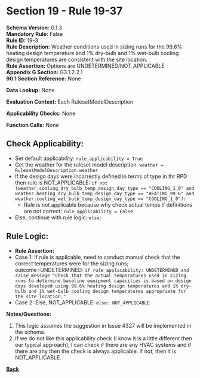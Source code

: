 # Section 19 - Rule 19-37 
**Schema Version:** 0.1.3  
**Mandatory Rule:** False    
**Rule ID:** 19-3     
**Rule Description:** Weather conditions used in sizing runs for the 99.6% heating design temperature and 1% dry-bulb and 1% wet-bulb cooling design temperatures are consistent with the site location.    
**Rule Assertion:** Options are UNDETERMINED/NOT_APPLICABLE     
**Appendix G Section:** G3.1.2.2.1      
**90.1 Section Reference:** None  

**Data Lookup:** None  

**Evaluation Context:** Each RulesetModelDescription

**Applicability Checks:** None  

**Function Calls:**  None

## Check Applicability:
- Set default applicability: `rule_applicability = True`  
- Get the weather for the ruleset model description: `weather = RulesetModelDescription.weather`  
- If the design days were incorrectly defined in terms of type in thr RPD then rule is NOT_APPLICABLE: `if not (weather.cooling_dry_bulb_temp_design_day_type == "COOLING_1_0" and weather.heating_dry_bulb_temp_design_day_type == "HEATING_99_6" and weather.cooling_wet_bulb_temp_design_day_type == "COOLING_1_0"):`  
  - Rule is not applicable because why check actual temps if definitions are not correct: `rule_applicability = False`   
- Else, continue with rule logic: `else:`  

## Rule Logic:

- **Rule Assertion:**
- Case 1: If rule is applicable, need to conduct manual check that the correct temperatures were for the sizing runs; outcome=UNDETERMINED:  `if rule_applicability: UNDETERMINED and raise_message "Check that the actual temperatures used in sizing runs to determine baseline equipment capacities is based on design days developed using 99.6% heating design temperatures and 1% dry-bulb and 1% wet-bulb cooling design temperatures appropriate for the site location."`  
- Case 2: Else, NOT_APPLICABLE: `else: NOT_APPLICABLE`

**Notes/Questions:**  
1. This logic assumes the suggestion in Issue #327 will be implemented in the schema.
2. If we do not like this applicability check (I know it is a little different then our typical approach), I can check if there are any HVAC systems and if there are any then the check is always applicable. If not, then it is NOT_APPLICABLE.

**[Back](_toc.md)**